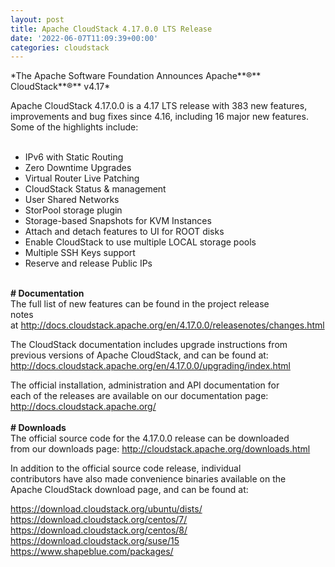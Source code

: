 ```yaml
---
layout: post
title: Apache CloudStack 4.17.0.0 LTS Release
date: '2022-06-07T11:09:39+00:00'
categories: cloudstack
---
```

<p>*The Apache Software Foundation Announces Apache**&reg;** CloudStack**&reg;** v4.17*<br />

Apache CloudStack 4.17.0.0 is a 4.17 LTS release with 383 new features, improvements and bug fixes since 4.16, including 16 major new features. Some of the highlights include:<br /><br />

- IPv6 with Static Routing<br />
- Zero Downtime Upgrades<br />
- Virtual Router Live Patching<br />
- CloudStack Status &amp; management<br />
- User Shared Networks<br />
- StorPool storage plugin<br />
- Storage-based Snapshots for KVM Instances<br />
- Attach and detach features to UI for ROOT disks<br />
- Enable CloudStack to use multiple LOCAL storage pools<br />
- Multiple SSH Keys support<br />
- Reserve and release Public IPs<br />
<br />
<strong># Documentation</strong><br />
The full list of new features can be found in the project release<br />
notes at&nbsp;<a href="http://docs.cloudstack.apache.org/en/4.17.0.0/releasenotes/changes.html" rel="noopener noreferrer" target="_blank">http://docs.cloudstack.apache.org/en/4.17.0.0/releasenotes/changes.html</a><br />

The CloudStack documentation includes upgrade instructions from<br />
previous versions of Apache CloudStack, and can be found at:<br />
<a href="http://docs.cloudstack.apache.org/en/4.17.0.0/upgrading/index.html" rel="noopener noreferrer" target="_blank">http://docs.cloudstack.apache.org/en/4.17.0.0/upgrading/index.html</a><br />

The official installation, administration and API documentation for<br />
each of the releases are available on our documentation page:<br />
<a href="http://docs.cloudstack.apache.org/" rel="noopener noreferrer" target="_blank">http://docs.cloudstack.apache.org/</a><br />
<br />
<strong># Downloads</strong><br />
The official source code for the 4.17.0.0 release can be downloaded<br />
from our downloads page:&nbsp;<a href="http://cloudstack.apache.org/downloads.html" rel="noopener noreferrer" target="_blank">http://cloudstack.apache.org/downloads.html</a><br />

In addition to the official source code release, individual<br />
contributors have also made convenience binaries available on the<br />
Apache CloudStack download page, and can be found at:<br />

<a href="https://download.cloudstack.org/ubuntu/dists/" rel="noopener noreferrer" target="_blank">https://download.cloudstack.org/ubuntu/dists/</a><br />
<a href="https://download.cloudstack.org/centos/7/" rel="noopener noreferrer" target="_blank">https://download.cloudstack.org/centos/7/</a><br />
<a href="https://download.cloudstack.org/centos/8/" rel="noopener noreferrer" target="_blank">https://download.cloudstack.org/centos/8/</a><br />
<a href="https://download.cloudstack.org/suse/15" rel="noopener noreferrer" target="_blank">https://download.cloudstack.org/suse/15</a><br />
<a href="https://www.shapeblue.com/packages/" rel="noopener noreferrer" target="_blank">https://www.shapeblue.com/packages/</a></p>
